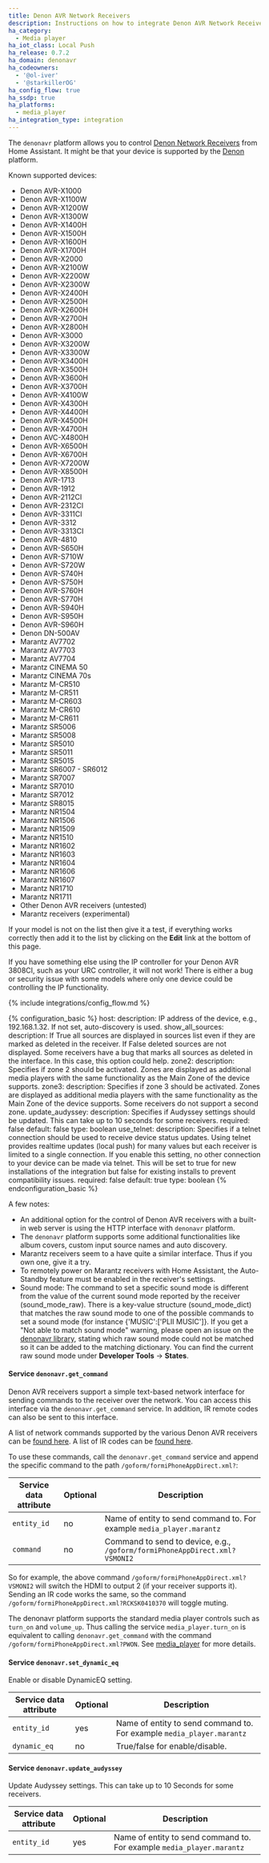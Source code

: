 ```yaml
---
title: Denon AVR Network Receivers
description: Instructions on how to integrate Denon AVR Network Receivers into Home Assistant.
ha_category:
  - Media player
ha_iot_class: Local Push
ha_release: 0.7.2
ha_domain: denonavr
ha_codeowners:
  - '@ol-iver'
  - '@starkillerOG'
ha_config_flow: true
ha_ssdp: true
ha_platforms:
  - media_player
ha_integration_type: integration
---
```


The `denonavr` platform allows you to control [Denon Network Receivers](https://www.denon.com/category/heos) from Home Assistant. It might be that your device is supported by the [Denon] platform.

Known supported devices:

- Denon AVR-X1000
- Denon AVR-X1100W
- Denon AVR-X1200W
- Denon AVR-X1300W
- Denon AVR-X1400H
- Denon AVR-X1500H
- Denon AVR-X1600H
- Denon AVR-X1700H
- Denon AVR-X2000
- Denon AVR-X2100W
- Denon AVR-X2200W
- Denon AVR-X2300W
- Denon AVR-X2400H
- Denon AVR-X2500H
- Denon AVR-X2600H
- Denon AVR-X2700H
- Denon AVR-X2800H
- Denon AVR-X3000
- Denon AVR-X3200W
- Denon AVR-X3300W
- Denon AVR-X3400H
- Denon AVR-X3500H
- Denon AVR-X3600H
- Denon AVR-X3700H
- Denon AVR-X4100W
- Denon AVR-X4300H
- Denon AVR-X4400H
- Denon AVR-X4500H
- Denon AVR-X4700H
- Denon AVC-X4800H
- Denon AVR-X6500H
- Denon AVR-X6700H
- Denon AVR-X7200W
- Denon AVR-X8500H
- Denon AVR-1713
- Denon AVR-1912
- Denon AVR-2112CI
- Denon AVR-2312CI
- Denon AVR-3311CI
- Denon AVR-3312
- Denon AVR-3313CI
- Denon AVR-4810
- Denon AVR-S650H
- Denon AVR-S710W
- Denon AVR-S720W
- Denon AVR-S740H
- Denon AVR-S750H
- Denon AVR-S760H
- Denon AVR-S770H
- Denon AVR-S940H
- Denon AVR-S950H
- Denon AVR-S960H
- Denon DN-500AV
- Marantz AV7702
- Marantz AV7703
- Marantz AV7704
- Marantz CINEMA 50
- Marantz CINEMA 70s
- Marantz M-CR510
- Marantz M-CR511
- Marantz M-CR603
- Marantz M-CR610
- Marantz M-CR611
- Marantz SR5006
- Marantz SR5008
- Marantz SR5010
- Marantz SR5011
- Marantz SR5015
- Marantz SR6007 - SR6012
- Marantz SR7007
- Marantz SR7010
- Marantz SR7012
- Marantz SR8015
- Marantz NR1504
- Marantz NR1506
- Marantz NR1509
- Marantz NR1510
- Marantz NR1602
- Marantz NR1603
- Marantz NR1604
- Marantz NR1606
- Marantz NR1607
- Marantz NR1710
- Marantz NR1711
- Other Denon AVR receivers (untested)
- Marantz receivers (experimental)

If your model is not on the list then give it a test, if everything works correctly then add it to the list by clicking on the **Edit** link at the bottom of this page.

<div class='note warning'>
If you have something else using the IP controller for your Denon AVR 3808CI, such as your URC controller, it will not work! There is either a bug or security issue with some models where only one device could be controlling the IP functionality.
</div>

{% include integrations/config_flow.md %}

{% configuration_basic %}
host:
  description: IP address of the device, e.g., 192.168.1.32. If not set, auto-discovery is used.
show_all_sources:
  description: If True all sources are displayed in sources list even if they are marked as deleted in the receiver. If False deleted sources are not displayed. Some receivers have a bug that marks all sources as deleted in the interface. In this case, this option could help.
zone2:
  description: Specifies if zone 2 should be activated. Zones are displayed as additional media players with the same functionality as the Main Zone of the device supports.
zone3:
  description: Specifies if zone 3 should be activated. Zones are displayed as additional media players with the same functionality as the Main Zone of the device supports. Some receivers do not support a second zone.
update_audyssey:
  description: Specifies if Audyssey settings should be updated. This can take up to 10 seconds for some receivers.
  required: false
  default: false
  type: boolean
use_telnet:
  description: Specifies if a telnet connection should be used to receive device status updates. Using telnet provides realtime updates (local push) for many values but each receiver is limited to a single connection. If you enable this setting, no other connection to your device can be made via telnet. This will be set to true for new installations of the integration but false for existing installs to prevent compatibility issues.
  required: false
  default: true
  type: boolean
{% endconfiguration_basic %}

A few notes:

- An additional option for the control of Denon AVR receivers with a built-in web server is using the HTTP interface with `denonavr` platform.
- The `denonavr` platform supports some additional functionalities like album covers, custom input source names and auto discovery.
- Marantz receivers seem to a have quite a similar interface. Thus if you own one, give it a try.
- To remotely power on Marantz receivers with Home Assistant, the Auto-Standby feature must be enabled in the receiver's settings.
- Sound mode: The command to set a specific sound mode is different from the value of the current sound mode reported by the receiver (sound_mode_raw). There is a key-value structure (sound_mode_dict) that matches the raw sound mode to one of the possible commands to set a sound mode (for instance {'MUSIC':['PLII MUSIC']}. If you get a "Not able to match sound mode" warning, please open an issue on the [denonavr library](https://github.com/ol-iver/denonavr), stating which raw sound mode could not be matched so it can be added to the matching dictionary. You can find the current raw sound mode under **Developer Tools** -> **States**.

#### Service `denonavr.get_command`

Denon AVR receivers support a simple text-based network interface for sending commands to the receiver over the network. You can access this interface via the `denonavr.get_command` service. In addition, IR remote codes can also be sent to this interface.

A list of network commands supported by the various Denon AVR receivers can be [found here](https://www.heimkinoraum.de/upload/files/product/IP_Protocol_AVR-Xx100.pdf). A list of IR codes can be [found here](https://assets.denon.com/DocumentMaster/UK/AVR3313_IR_CODE_V01.pdf).

To use these commands, call the `denonavr.get_command` service and append the specific command to the path `/goform/formiPhoneAppDirect.xml?`:

| Service data attribute | Optional | Description                                          |
| ---------------------- | -------- | ---------------------------------------------------- |
| `entity_id`            |       no | Name of entity to send command to. For example `media_player.marantz`|
| `command`              |       no | Command to send to device, e.g.,  `/goform/formiPhoneAppDirect.xml?VSMONI2`|

So for example, the above command `/goform/formiPhoneAppDirect.xml?VSMONI2` will switch the HDMI to output 2 (if your receiver supports it). Sending an IR code works the same, so the command `/goform/formiPhoneAppDirect.xml?RCKSK0410370` will toggle muting.

<div class='note'>

The denonavr platform supports the standard media player controls such as `turn_on` and `volume_up`. Thus calling the service `media_player.turn_on` is equivalent to calling `denonavr.get_command` with the command `/goform/formiPhoneAppDirect.xml?PWON`. See [media_player](/integrations/media_player/) for more details.

</div>

#### Service `denonavr.set_dynamic_eq`

Enable or disable DynamicEQ setting.

| Service data attribute | Optional | Description                                          |
| ---------------------- | -------- | ---------------------------------------------------- |
| `entity_id`            |      yes | Name of entity to send command to. For example `media_player.marantz`|
| `dynamic_eq`           |       no | True/false for enable/disable.|

#### Service `denonavr.update_audyssey`

Update Audyssey settings. This can take up to 10 Seconds for some receivers.

| Service data attribute | Optional | Description                                          |
| ---------------------- | -------- | ---------------------------------------------------- |
| `entity_id`            |      yes | Name of entity to send command to. For example `media_player.marantz`|

[Denon]: /integrations/denon
